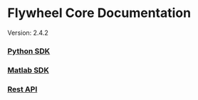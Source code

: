 # Flywheel Core Documentation
Version: 2.4.2

### [Python SDK](python/)

### [Matlab SDK](matlab/)

### [Rest API](swagger/index.html)

